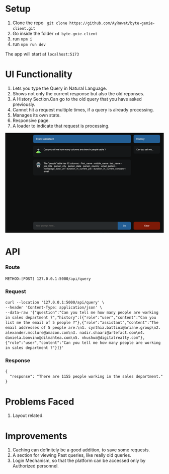 # Setup
1. Clone the repo ``` git clone https://github.com/AyRawat/byte-genie-client.git```
2. Go inside the folder ``` cd byte-gnie-client ```
3. run ``` npm i ```
4. run ``` npm run dev ```

The app will start at ```localhost:5173```


# UI Functionality
1. Lets you type the Query in Natural Language.
2. Shows not only the current response but also the old reponses.
3. A History Section.Can go to the old query that you have asked previously.
4. Cannot hit a request multiple times, if a query is already processing.
5. Manages its own state.
6. Responsive page.
7. A loader to indicate that request is processing.

![alt text](screenshots/ui_screenshot.png)
# API 

### Route
``` METHOD:[POST] 127.0.0.1:5000/api/query ```
### Request
```
curl --location '127.0.0.1:5000/api/query' \
--header 'Content-Type: application/json' \
--data-raw '{"question":"Can you tell me how many people are working in sales department ?","history":[{"role":"user","content":"Can you list me the email of 5 people ?"},{"role":"assistant","content":"The email addresses of 5 people are:\n1. cynthia.battini@ariane.group\n2. alexander.mcclure@amazon.com\n3. nadir.shaari@artefact.com\n4. daniela.bonvino@dilmahtea.com\n5. nkushwa@digitalrealty.com"},{"role":"user","content":"Can you tell me how many people are working in sales department ?"}]}'
```

### Response
```
{
  "response": "There are 1155 people working in the sales department."
}
```


# Problems Faced
1. Layout related.

# Improvements
1. Caching can definitely be a good addition, to save some requests.
2. A section for viewing Past queries, like really old queries. 
3. Login Mechanism, so that the platform can be accessed only by Authorized personnel.
